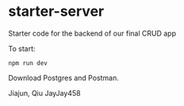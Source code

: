 # starter-server

Starter code for the backend of our final CRUD app

To start:

`npm run dev`

Download Postgres and Postman. 

Jiajun, Qiu JayJay458
